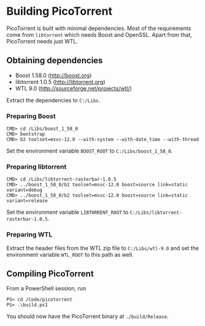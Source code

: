 # Building PicoTorrent

PicoTorrent is built with minimal dependencies. Most of the requirements
come from `libtorrent` which needs Boost and OpenSSL. Apart from that,
PicoTorrent needs just WTL.

## Obtaining dependencies

* Boost 1.58.0 (http://boost.org)
* libtorrent 1.0.5 (http://libtorrent.org)
* WTL 9.0 (http://sourceforge.net/projects/wtl/)

Extract the dependencies to `C:/Libs`.

### Preparing Boost

```
CMD> cd /Libs/boost_1_58_0
CMD> bootstrap
CMD> b2 toolset=msvc-12.0 --with-system --with-date_time --with-thread
```

Set the environment variable `BOOST_ROOT` to `C:/Libs/boost_1_58_0`.

### Preparing libtorrent

```
CMD> cd /Libs/libtorrent-rasterbar-1.0.5
CMD> ../boost_1_58_0/b2 toolset=msvc-12.0 boost=source link=static variant=debug
CMD> ../boost_1_58_0/b2 toolset=msvc-12.0 boost=source link=static variant=release
```

Set the environment variable `LIBTORRENT_ROOT` to
`C:/Libs/libtorrent-rasterbar-1.0.5`.

### Preparing WTL

Extract the header files from the WTL zip file to `C:/Libs/wtl-9.0` and set the
environment variable `WTL_ROOT` to this path as well.


## Compiling PicoTorrent

From a PowerShell session, run

```
PS> cd /Code/picotorrent
PS> .\build.ps1
```

You should now have the PicoTorrent binary at `./build/Release`.
